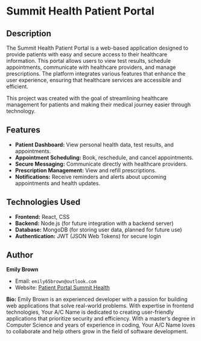 # Summit Health Patient Portal

## Description

The Summit Health Patient Portal is a web-based application designed to provide patients with easy and secure access to their healthcare information. This portal allows users to view test results, schedule appointments, communicate with healthcare providers, and manage prescriptions. The platform integrates various features that enhance the user experience, ensuring that healthcare services are accessible and efficient.

This project was created with the goal of streamlining healthcare management for patients and making their medical journey easier through technology.

## Features

- **Patient Dashboard:** View personal health data, test results, and appointments.
- **Appointment Scheduling:** Book, reschedule, and cancel appointments.
- **Secure Messaging:** Communicate directly with healthcare providers.
- **Prescription Management:** View and refill prescriptions.
- **Notifications:** Receive reminders and alerts about upcoming appointments and health updates.

## Technologies Used

- **Frontend:** React, CSS
- **Backend:** Node.js (for future integration with a backend server)
- **Database:** MongoDB (for storing user data, planned for future use)
- **Authentication:** JWT (JSON Web Tokens) for secure login

## Author

**Emily Brown**  
- Email: `emily65brown@outlook.com`  
- Website: [Patient Portal Summit Health](https://www.summithealthpatient-portal.com)

  
**Bio:** Emily Brown is an experienced developer with a passion for building web applications that solve real-world problems. With expertise in frontend technologies, Your A/C Name is dedicated to creating user-friendly applications that prioritize security and efficiency. With a master’s degree in Computer Science and years of experience in coding, Your A/C Name loves to collaborate and help others grow in the field of software development.



